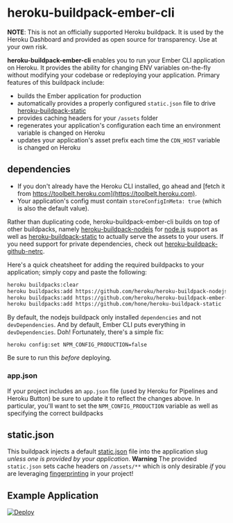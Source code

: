 # heroku-buildpack-ember-cli

**NOTE**: This is not an officially supported Heroku buildpack.  It is used by the Heroku Dashboard and provided as open source for transparency. Use at your own risk.

**heroku-buildpack-ember-cli** enables you to run your Ember CLI application on Heroku. It provides the ability for changing ENV variables on-the-fly without modifying your codebase or redeploying your application. Primary features of this buildpack include:
+ builds the Ember application for production
+ automatically provides a properly configured `static.json` file to drive [heroku-buildpack-static](https://github.com/hone/heroku-buildpack-static)
+ provides caching headers for your `/assets` folder
+ regenerates your application's configuration each time an environment variable is changed on Heroku
+ updates your application's asset prefix each time the `CDN_HOST` variable is changed on Heroku

## dependencies
+ If you don't already have the Heroku CLI installed, go ahead and [fetch it from https://toolbelt.heroku.com](https://toolbelt.heroku.com).
+ Your application's config must contain `storeConfigInMeta: true` (which is also the default value).

Rather than duplicating code, heroku-buildpack-ember-cli builds on top of other buildpacks, namely [heroku-buildpack-nodejs](https://github.com/heroku/heroku-buildpack-nodejs) for [node.js](https://nodejs.org/en/) support as well as [heroku-buildpack-static](https://github.com/hone/heroku-buildpack-static) to actually serve the assets to your users. If you need support for private dependencies, check out [heroku-buildpack-github-netrc](https://github.com/timshadel/heroku-buildpack-github-netrc).

Here's a quick cheatsheet for adding the required buildpacks to your application; simply copy and paste the following:
```sh
heroku buildpacks:clear
heroku buildpacks:add https://github.com/heroku/heroku-buildpack-nodejs
heroku buildpacks:add https://github.com/heroku/heroku-buildpack-ember-cli
heroku buildpacks:add https://github.com/hone/heroku-buildpack-static
```

By default, the nodejs buildpack only installed `dependencies` and not `devDependencies`. And by default, Ember CLI puts everything in `devDependencies`. Doh! Fortunately, there's a simple fix:

```
heroku config:set NPM_CONFIG_PRODUCTION=false
```

Be sure to run this _before_ deploying.

### app.json
If your project includes an `app.json` file (used by Heroku for Pipelines and Heroku Button) be sure to update it to reflect the changes above. In particular, you'll want to set the `NPM_CONFIG_PRODUCTION` variable as well as specifying the correct buildpacks

## static.json
This buildpack injects a default [static.json](https://github.com/hone/heroku-buildpack-static#configuration) file into the application slug *unless one is provided by your application*. **Warning** The provided `static.json` sets cache headers on `/assets/**` which is only desirable _if_ you are leveraging [fingerprinting](http://ember-cli.com/asset-compilation/#fingerprinting-and-cdn-urls) in your project!

## Example Application
[![Deploy](https://www.herokucdn.com/deploy/button.png)](https://dashboard.heroku.com/new?template=https://github.com/heroku/heroku-static-ember)
